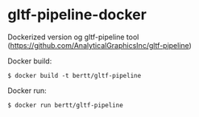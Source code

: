 # gltf-pipeline-docker

Dockerized version og gltf-pipeline tool (https://github.com/AnalyticalGraphicsInc/gltf-pipeline)

Docker build:

```
$ docker build -t bertt/gltf-pipeline 
```

Docker run:

```
$ docker run bertt/gltf-pipeline
```



